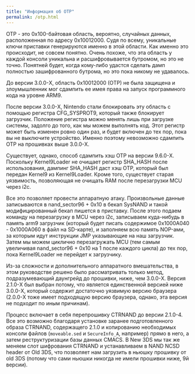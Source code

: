 ```yaml
---
title: "Информация об OTP"
permalink: /otp.html
---
```


OTP - это 0x100-байтовая область, вероятно, случайных данных, расположенная по адресу 0x10012000. Судя по всему, уникальные ключи приставки генерируются именно в этой области. Как именно это происходит, не совсем понятно. Очень похоже, что эта область у каждой консоли уникальна и расшифровывается бутромом, но это не точно. Понятней будет, когда кому-либо удастся сделать дамп полностью зашифрованного бутрома, но это пока никому не удавалось. 

До версии 3.0.0-X, область 0x10012000 (OTP) не была защищена и злоумышленник мог сдампить ее имея права на запуск программного кода на уровне ARM9.

После версии 3.0.0-X, Nintendo стали блокировать эту область с помощью регистра CFG_SYSPROT9, который также блокирует загрузчик. Положение регистра можно менять лишь при загрузке системы, задолго до того, как мы можем выполнять код. Этот регистр может быть изменен ровно один раз, и будет включен до тех пор, пока вы не выключите устройство. Именно поэтому невозможно сдампить OTP на прошивках выше 3.0.0-X.

Существует, однако, способ сдампить хэш OTP на версии 9.6.0-X. Поскольку Kernel9Loader не очищает регистр SHA_HASH после использования, дампинг SHA_HASH даст хэш OTP, который был передан Kernel9 из Kernel9Loader. Кроме того, существует старая уязвимость, позволяющая не очищать RAM после перезагрузки MCU через i2c. 

Все это позволяет провести аппаратную атаку. Произвольные данные записываются в nand_sector96 + 0x10 в бекап SysNAND и такой модифицированный бекап пишется в приставку. После этого подаем команду на перезагрузку в MCU через i2c, записываем куда-нибудь в память arm9 загрузчик (который будет писать содержимое 0x1000A040 - 0x1000A060 в файл на SD-карте), и заполняем всю память NOP-ами, за которым идут инструкции JMP указывающие на наш загрузчик. Затем мы можем циклично перезагружать MCU (тем самым увеличивая nand_sector96 + 0х10 на 1 после каждого цикла) до тех пор, пока Kernel9Loader не перейдет к загрузчику.

Из-за сложности и дополнительного аппаратного вмешательства, в этом руководстве решено было рассматривать только метод, подразумевающий даунгрейд до прошивки, ниже, чем 3.0.0-X. Версия 2.1.0-X был выбран потому, что является единственной версией ниже 3.0.0-X, который содержит достаточно уязвимую версию браузера (2.0.0-X тоже имеет подходящую версию браузера, однако, эта версия не подходит по иным причинам).

Процесс включает в себя перепрошивку CTRNAND до версии 2.1.0-4. Все это возможно благодаря установке заранее подготовленного образа CTRNAND, содержащего 2.1.0 и копированию необходимых консоли файлов (`moveable.sed` и `SecureInfo_A`, например) прямо в него, а затем реструктуризации базы данных CMACS. В New 3DS мы так же меняем слот шифрования CTRNAND и устанавливаем в NAND NCSD header от Old 3DS, что позволяет нам загрузить в ньюшку прошивку от old 3DS (потому что сами ньюшки никогда не имели прошивки ниже, 9й версии).
